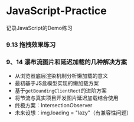 # JavaScript-Practice
记录JavaScript的Demo练习

### 9.13 拖拽效果练习

### 9、14 瀑布流图片和延迟加载的几种解决方案
- 从浏览器底层渲染机制分析懒加载的意义
- 最初基于JS盒模型实现的懒加载方案
- 基于`getBoundingClientRect`的进阶方案
- 将节流与真实项目开发图片延迟加载结合使用
- 终极方案：IntersectionObserver
- 未来设想：img.loading = "lazy"（有兼容性问题）

